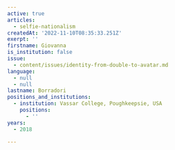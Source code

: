 ```yaml
---
active: true
articles:
  - selfie-nationalism
createdAt: '2022-11-10T08:35:33.251Z'
exerpt: ''
firstname: Giovanna
is_institution: false
issue:
  - content/issues/identity-from-double-to-avatar.md
language:
  - null
  - null
lastname: Borradori
positions_and_institutions:
  - institution: Vassar College, Poughkeepsie, USA
    positions:
      - ''
years:
  - 2018

---
```

